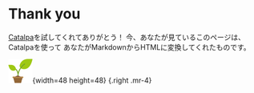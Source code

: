 # Thank you #

[Catalpa](https://catalpa.oss.onl/)を試してくれてありがとう！
今、あなたが見ているこのページは、Catalpaを使って
あなたがMarkdownからHTMLに変換してくれたものです。

![](img/sample.png){width=48 height=48} {.right .mr-4}

